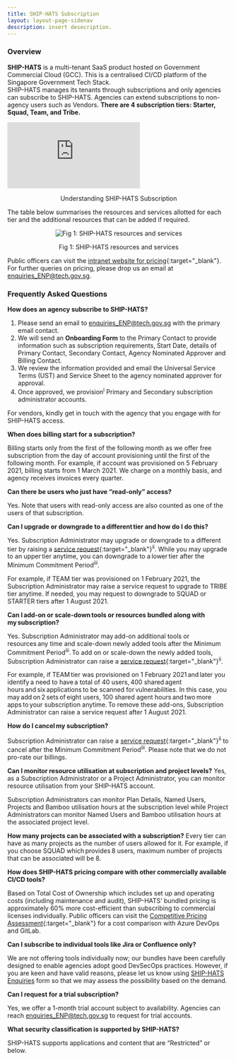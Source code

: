 ```yaml
---
title: SHIP-HATS Subscription
layout: layout-page-sidenav
description: insert desecription.
---
```


### Overview

**SHIP-HATS** is a multi-tenant SaaS product hosted on Government Commercial Cloud (GCC). This is a centralised CI/CD platform of the Singapore Government Tech Stack.  
SHIP-HATS manages its tenants through subscriptions and only agencies can subscribe to SHIP-HATS. Agencies can extend subscriptions to non-agency users such as Vendors. **There are 4 subscription tiers: Starter, Squad, Team, and Tribe.**

<iframe src="https://www.youtube.com/embed/ksUEnR78m4w?showinfo=0" frameborder="0" allow="accelerometer; autoplay; encrypted-media; gyroscope; picture-in-picture" allowfullscreen></iframe>
<p align="center">Understanding SHIP-HATS Subscription</p>

The table below summarises the resources and services allotted for each tier and the additional resources that can be added if required. 

<p align="center"><img src="https://user-images.githubusercontent.com/85614716/124046838-6d858e80-da45-11eb-8e48-b4bbd4a299df.png" alt="Fig 1: SHIP-HATS resources and services"></p>
<p align="center">Fig 1: SHIP-HATS resources and services</p>

Public officers can visit the [intranet website for pricing](https://sgdcs.sgnet.gov.sg/sites/IDA-GoSync/gdspdd-ai/ship/_layouts/15/start.aspx#/SitePages/Pricing.aspx){:target="_blank"}. For further queries on pricing, please drop us an email at <enquiries_ENP@tech.gov.sg>.  
    
### Frequently Asked Questions

**How does an agency subscribe to SHIP-HATS?**

1. Please send an email to <enquiries_ENP@tech.gov.sg> with the primary email contact. 
2. We will send an **Onboarding Form** to the Primary Contact to provide information such as subscription requirements, Start Date, details of Primary Contact, Secondary
 Contact, Agency Nominated Approver and Billing Contact.  
3. We review the information provided and email the Universal Service Terms (UST) and Service Sheet to the agency nominated approver for approval. 
4. Once approved, we provision<sup>i</sup> Primary and Secondary subscription administrator accounts.

For vendors, kindly get in touch with the agency that you engage with for SHIP-HATS access.

**When does billing start for a subscription?**

Billing starts only from the first of the following month as we offer free subscription from the day of account provisioning until the first of the following month. 
For example, if account was provisioned on 5 February 2021, billing starts from 1 March 2021. We charge on a monthly basis, and agency receives invoices every quarter.
 
**Can there be users who just have “read-only” access?**

Yes. Note that users with read-only access are also counted as one of the users of that subscription.

**Can I upgrade or downgrade to a different tier and how do I do this?**

Yes. Subscription Administrator may upgrade or downgrade to a different tier by raising a [service request](https://jira.ship.gov.sg/servicedesk/customer/portal/11){:target="_blank"}<sup>ii</sup>. While you may upgrade to an upper tier anytime, you can downgrade to a lower tier after the Minimum Commitment Period<sup>iii</sup>. 
 
For example, if TEAM tier was provisioned on 1 February 2021, the Subscription Administrator may raise a service request to upgrade to TRIBE tier anytime. If needed, you may request to downgrade to SQUAD or STARTER tiers after 1 August 2021.

**Can I add-on or scale-down tools or resources bundled along with my subscription?**

Yes. Subscription Administrator may add-on additional tools or resources any time and scale-down newly added tools after the Minimum Commitment Period<sup>iii</sup>. To add on or scale-down the newly added tools, Subscription Administrator can raise a [service request](https://jira.ship.gov.sg/servicedesk/customer/portal/11){:target="_blank"}<sup>ii</sup>. 
 
For example, if TEAM tier was provisioned on 1 February 2021 and later you identify a need to have a total of 40 users, 400 shared agent hours and six applications to be scanned for vulnerabilities. In this case, you may add on 2 sets of eight users, 100 shared agent hours and two more apps to your subscription anytime. To remove these add-ons, Subscription Administrator can raise a service request after 1 August 2021.

**How do I cancel my subscription?**

Subscription Administrator can raise a [service request](https://jira.ship.gov.sg/servicedesk/customer/portal/11){:target="_blank"}<sup>ii</sup> to cancel after the Minimum Commitment Period<sup>iii</sup>.  Please note that we do not pro-rate our billings.

**Can I monitor resource utilisation at subscription and project levels?**
Yes, as a Subscription Administrator or a Project Administrator, you can monitor resource utilisation from your SHIP-HATS account.

Subscription Administrators can monitor Plan Details, Named Users, Projects and Bamboo utilisation hours at the subscription level while Project Administrators can monitor Named Users and Bamboo utilisation hours at the associated project level.

**How many projects can be associated with a subscription?**
Every tier can have as many projects as the number of users allowed for it. For example, if you choose SQUAD which provides 8 users, maximum number of projects that can be associated will be 8.

**How does SHIP-HATS pricing compare with other commercially available CI/CD tools?**

Based on Total Cost of Ownership which includes set up and operating costs (including maintenance and audit), SHIP-HATS’ bundled pricing is approximately 60% more cost-efficient than subscribing to commercial licenses individually. Public officers can visit the [Competitive Pricing Assessment](https://sgdcs.sgnet.gov.sg/sites/IDA-GoSync/gdspdd-ai/ship/_layouts/15/WopiFrame2.aspx?sourcedoc=%7BACB6DFA8-2433-48B8-9A24-BABA8688B0F6%7D&file=SHIP-HATS%20Competitive%20Pricing%20Assessment.pdf&action=default&IsList=1&ListId=%7B609D81FE-D9DB-4B7D-8D1A-1F02CD38880C%7D&ListItemId=80){:target="_blank"} for a cost comparison with Azure DevOps and GitLab.

**Can I subscribe to individual tools like Jira or Confluence only?**

We are not offering tools individually now; our bundles have been carefully designed to enable agencies adopt good DevSecOps practices. However, if you are keen and have valid reasons, please let us know using [SHIP-HATS Enquiries](./subscriptions) form so that we may assess the possibility based on the demand.

**Can I request for a trial subscription?**

Yes, we offer a 1-month trial account subject to availability. Agencies can reach <enquiries_ENP@tech.gov.sg> to request for trial accounts.

**What security classification is supported by SHIP-HATS?**

SHIP-HATS supports applications and content that are “Restricted” or below.

